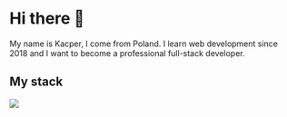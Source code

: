 # Hi there 👋
My name is Kacper, I come from Poland. I learn web development since 2018 and I want to become a professional full-stack developer.

## My stack

![](https://img.shields.io/badge/<OS>-<Linux>-informational?style=flat&logo=<Linux>&logoColor=white&color=2bbc8a)
